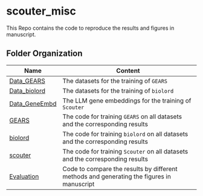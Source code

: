 # scouter_misc

This Repo contains the code to reproduce the results and figures in manuscript.

## Folder Organization

| Name | Content |
|-----------------|-------------|
| [Data_GEARS](Data_Gears) | The datasets for the training of `GEARS`|
| [Data_biolord](Data_biolord) | The datasets for the training of `biolord`|
| [Data_GeneEmbd](Data_GeneEmbd) | The LLM gene embeddings for the training of `Scouter`|
| [GEARS](GEARS) | The code for training `GEARS` on all datasets and the corresponding results |
| [biolord](biolord) | The code for training `biolord` on all datasets and the corresponding results |
| [scouter](scouter) | The code for training `Scouter` on all datasets and the corresponding results |
| [Evaluation](Evaluation) | Code to compare the results by different methods and generating the figures in manuscript |

